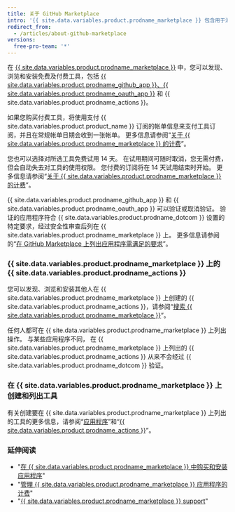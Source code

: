 ```yaml
---
title: 关于 GitHub Marketplace
intro: '{{ site.data.variables.product.prodname_marketplace }} 包含用于添加功能和改进工作流程的工具。'
redirect_from:
  - /articles/about-github-marketplace
versions:
  free-pro-team: '*'
---
```


在 [{{ site.data.variables.product.prodname_marketplace }}](https://github.com/marketplace) 中，您可以发现、浏览和安装免费及付费工具，包括 [{{ site.data.variables.product.prodname_github_app }}、{{ site.data.variables.product.prodname_oauth_app }}](/apps/differences-between-apps/) 和 {{ site.data.variables.product.prodname_actions }}。

如果您购买付费工具，将使用支付 {{ site.data.variables.product.product_name }} 订阅的帐单信息来支付工具订阅，并且在常规帐单日期会收到一张帐单。 更多信息请参阅“[关于 {{ site.data.variables.product.prodname_marketplace }} 的计费](/articles/about-billing-for-github-marketplace)”。

您也可以选择对所选工具免费试用 14 天。 在试用期间可随时取消，您无需付费，但会自动失去对工具的使用权限。 您付费的订阅将在 14 天试用结束时开始。 更多信息请参阅“[关于 {{ site.data.variables.product.prodname_marketplace }} 的计费](/articles/about-billing-for-github-marketplace)”。

{{ site.data.variables.product.prodname_github_app }} 和 {{ site.data.variables.product.prodname_oauth_app }} 可以验证或取消验证。 验证的应用程序符合 {{ site.data.variables.product.prodname_dotcom }} 设置的特定要求，经过安全性审查后列在 {{ site.data.variables.product.prodname_marketplace }} 上。 更多信息请参阅的“[在 GitHub Marketplace 上列出应用程序需满足的要求](/marketplace/getting-started/requirements-for-listing-an-app-on-github-marketplace/)”。

### {{ site.data.variables.product.prodname_marketplace }} 上的 {{ site.data.variables.product.prodname_actions }}

您可以发现、浏览和安装其他人在 {{ site.data.variables.product.prodname_marketplace }} 上创建的 {{ site.data.variables.product.prodname_actions }}，请参阅“[搜索 {{ site.data.variables.product.prodname_marketplace }}](/github/searching-for-information-on-github/searching-github-marketplace)”。

任何人都可在 {{ site.data.variables.product.prodname_marketplace }} 上列出操作。 与某些应用程序不同， 在 {{ site.data.variables.product.prodname_marketplace }} 上列出的 {{ site.data.variables.product.prodname_actions }} 从来不会经过 {{ site.data.variables.product.prodname_dotcom }} 验证。

### 在 {{ site.data.variables.product.prodname_marketplace }} 上创建和列出工具

有关创建要在 {{ site.data.variables.product.prodname_marketplace }} 上列出的工具的更多信息，请参阅“[应用程序](/apps)”和“[{{ site.data.variables.product.prodname_actions }}](/actions)”。

### 延伸阅读

- "[在 {{ site.data.variables.product.prodname_marketplace }} 中购买和安装应用程序](/articles/purchasing-and-installing-apps-in-github-marketplace)"
- "[管理 {{ site.data.variables.product.prodname_marketplace }} 应用程序的计费](/articles/managing-billing-for-github-marketplace-apps)"
- "[{{ site.data.variables.product.prodname_marketplace }} support](/articles/github-marketplace-support)"
